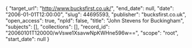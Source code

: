 {
  "target_url": "http://www.bucksfirst.co.uk/", 
  "end_date": null, 
  "date": "2006-01-01T12:00:00", 
  "slug": 44695593, 
  "publisher": "bucksfirst.co.uk", 
  "open_access": true, 
  "npld": false, 
  "title": "John Stevens for Buckingham", 
  "subjects": [], 
  "collections": [], 
  "record_id": "20060101T120000/wVswe1XsavwNpKWHne596w==", 
  "scope": "root", 
  "start_date": null
}

